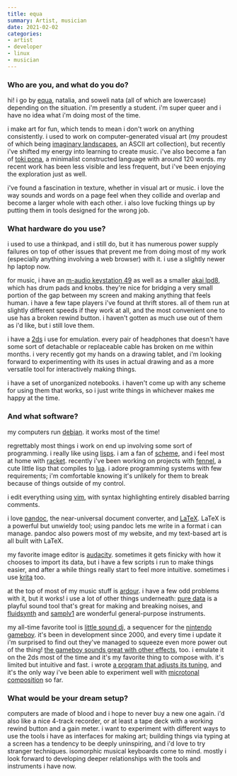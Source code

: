 ```yaml
---
title: equa
summary: Artist, musician
date: 2021-02-02
categories:
- artist
- developer
- linux
- musician
---
```


### Who are you, and what do you do?

hi! i go by [equa](https://equa.space/ "equa's website."), natalia, and soweli nata (all of which are lowercase) depending on the situation. i'm presently a student. i'm super queer and i have no idea what i'm doing most of the time.

i make art for fun, which tends to mean i don't work on anything consistently. i used to work on computer-generated visual art (my proudest of which being [imaginary landscapes](https://equa.space/imaginary-landscapes/ "equa's ASCII landscapes zine."), an ASCII art collection), but recently i've shifted my energy into learning to create music. i've also become a fan of [toki pona](https://tokipona.org/ "A human language with 120 words."), a minimalist constructed language with around 120 words. my recent work has been less visible and less frequent, but i've been enjoying the exploration just as well.

i've found a fascination in texture, whether in visual art or music. i love the way sounds and words on a page feel when they collide and overlap and become a larger whole with each other. i also love fucking things up by putting them in tools designed for the wrong job.

### What hardware do you use?

i used to use a thinkpad, and i still do, but it has numerous power supply failures on top of other issues that prevent me from doing most of my work (especially anything involving a web browser) with it. i use a slightly newer hp laptop now.

for music, i have an [m-audio keystation 49][keystation-49] as well as a smaller [akai lpd8][lpd8], which has drum pads and knobs. they're nice for bridging a very small portion of the gap between my screen and making anything that feels human. i have a few tape players i've found at thrift stores. all of them run at slightly different speeds if they work at all, and the most convenient one to use has a broken rewind button. i haven't gotten as much use out of them as i'd like, but i still love them.

i have a [2ds][] i use for emulation. every pair of headphones that doesn't have some sort of detachable or replaceable cable has broken on me within months. i very recently got my hands on a drawing tablet, and i'm looking forward to experimenting with its uses in actual drawing and as a more versatile tool for interactively making things.

i have a set of unorganized notebooks. i haven't come up with any scheme for using them that works, so i just write things in whichever makes me happy at the time.

### And what software?

my computers run [debian][]. it works most of the time!

regrettably most things i work on end up involving some sort of programming. i really like using [lisps][lisp]. i am a fan of [scheme][], and i feel most at home with [racket][]. recently i've been working on projects with [fennel][], a cute little lisp that compiles to [lua][]. i adore programming systems with few requirements; i'm comfortable knowing it's unlikely for them to break because of things outside of my control.

i edit everything using [vim][], with syntax highlighting entirely disabled barring comments.

i love [pandoc][], the near-universal document converter, and [LaTeX][]. LaTeX is a powerful but unwieldy tool; using pandoc lets me write in a format i can manage. pandoc also powers most of my website, and my text-based art is all built with LaTeX.

my favorite image editor is [audacity][]. sometimes it gets finicky with how it chooses to import its data, but i have a few scripts i run to make things easier, and after a while things really start to feel more intuitive. sometimes i use [krita][] too.

at the top of most of my music stuff is [ardour][]. i have a few odd problems with it, but it works! i use a lot of other things underneath: [pure data][pure-data] is a playful sound tool that's great for making and breaking noises, and [fluidsynth][] and [samplv1][] are wonderful general-purpose instruments.

my all-time favorite tool is [little sound dj][little-sound-dj], a sequencer for the [nintendo gameboy][game-boy]. it's been in development since 2000, and every time i update it i'm surprised to find out they've managed to squeeze even more power out of the thing! [the gameboy sounds great with other effects](https://inata.bandcamp.com/album/liftoff-landing "The Liftoff/Landing album on Band~Camp."), too. i emulate it on the 2ds most of the time and it's my favorite thing to compose with. it's limited but intuitive and fast. i wrote [a program that adjusts its tuning](https://equa.space/music/lsdj-tuner/ "equa's tool for tuning Little Sound DJ."), and it's the only way i've been able to experiment well with [microtonal composition](https://en.wikipedia.org/wiki/Microtonal_music "The Wikipedia entry for microtonal music.") so far.

### What would be your dream setup?

computers are made of blood and i hope to never buy a new one again. i'd also like a nice 4-track recorder, or at least a tape deck with a working rewind button and a gain meter. i want to experiment with different ways to use the tools i have as interfaces for making art; building things via typing at a screen has a tendency to be deeply uninspiring, and i'd love to try stranger techniques. isomorphic musical keyboards come to mind. mostly i look forward to developing deeper relationships with the tools and instruments i have now.

[2ds]: https://en.wikipedia.org/wiki/Nintendo_2DS "A handheld gaming console."
[ardour]: http://ardour.org/ "A digital audio workstation."
[audacity]: https://sourceforge.net/projects/audacity/ "An open-source, cross-platform audio editor."
[debian]: https://www.debian.org/ "A Linux distribution."
[fennel]: https://fennel-lang.org/ "A Lisp variant that compiles to Lua."
[fluidsynth]: https://github.com/FluidSynth/fluidsynth "A software synth."
[game-boy]: https://en.wikipedia.org/wiki/Game_Boy "An 8-bit portable gaming device."
[keystation-49]: http://web.archive.org/web/20140703223846/http://m-audio.com/products/en_us/Keystation49New.html "A 49-key keyboard."
[krita]: https://krita.org/ "An open-source image editor."
[latex]: https://www.latex-project.org/ "Typesetting software."
[lisp]: https://en.wikipedia.org/wiki/Lisp_(programming_language) "An old programming language."
[little-sound-dj]: https://www.littlesounddj.com/lsd/ "A music sequencer and sampler in a Game Boy cartridge."
[lpd8]: http://web.archive.org/web/20230706203147/https://www.akaipro.com/lpd8-lpd8 "An audio pad controller."
[lua]: http://www.lua.org/ "An interpreted scripting language."
[pandoc]: https://pandoc.org/ "A Markdown document converter."
[pure-data]: http://puredata.info/ "A visual programming language."
[racket]: https://www.racket-lang.org/ "A programming language."
[samplv1]: https://samplv1.sourceforge.io/ "Sampler software."
[scheme]: https://en.wikipedia.org/wiki/Scheme_(programming_language) "An alternative dialect of the Lisp programming language."
[vim]: https://www.vim.org/ "A command-line text editor."
